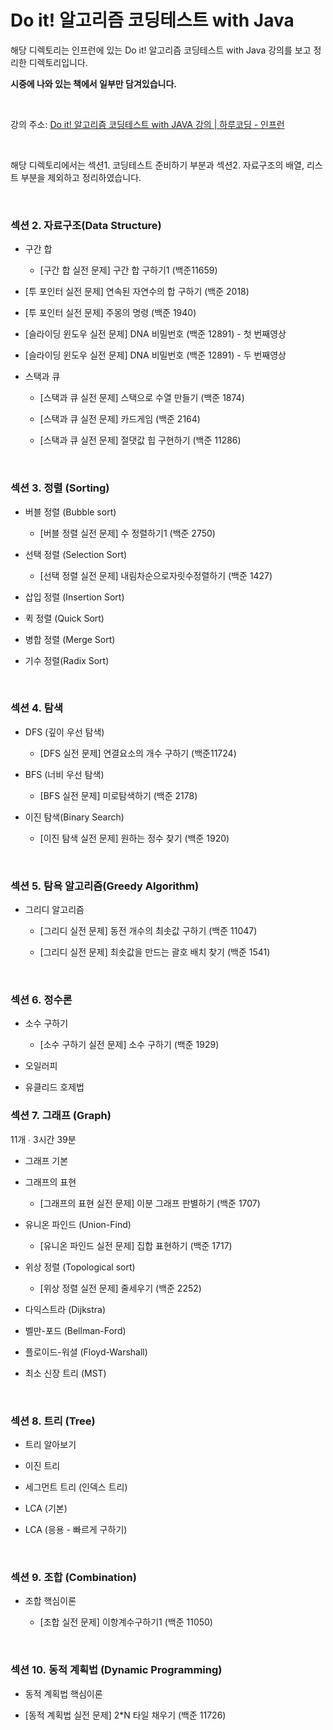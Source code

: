 # Do it! 알고리즘 코딩테스트 with Java

해당 디렉토리는 인프런에 있는 Do it! 알고리즘 코딩테스트 with Java 강의를 보고 정리한 디렉토리입니다. 

**시중에 나와 있는 책에서 일부만 담겨있습니다.**

<br>

강의 주소: [Do it! 알고리즘 코딩테스트 with JAVA 강의 | 하루코딩 - 인프런](https://www.inflearn.com/course/%EB%91%90%EC%9E%87-%EC%95%8C%EA%B3%A0%EB%A6%AC%EC%A6%98-%EC%BD%94%EB%94%A9%ED%85%8C%EC%8A%A4%ED%8A%B8-%EC%9E%90%EB%B0%94/dashboard)

<br>

해당 디렉토리에서는 섹션1. 코딩테스트 준비하기 부분과 섹션2. 자료구조의 배열, 리스트 부분을 제외하고 정리하였습니다.

<br>

### 섹션 2. 자료구조(Data Structure)

- 구간 합
  
  - [구간 합 실전 문제] 구간 합 구하기1 (백준11659)

- [투 포인터 실전 문제] 연속된 자연수의 합 구하기 (백준 2018)

- [투 포인터 실전 문제] 주몽의 명령 (백준 1940)

- [슬라이딩 윈도우 실전 문제] DNA 비밀번호 (백준 12891) - 첫 번째영상

- [슬라이딩 윈도우 실전 문제] DNA 비밀번호 (백준 12891) - 두 번째영상

- 스택과 큐
  
  - [스택과 큐 실전 문제] 스택으로 수열 만들기 (백준 1874)
  
  - [스택과 큐 실전 문제] 카드게임 (백준 2164)
  
  - [스택과 큐 실전 문제] 절댓값 힙 구현하기 (백준 11286)

<br>

### 섹션 3. 정렬 (Sorting)

- 버블 정렬 (Bubble sort)
  
  - [버블 정렬 실전 문제] 수 정렬하기1 (백준 2750)

- 선택 정렬 (Selection Sort)
  
  - [선택 정렬 실전 문제] 내림차순으로자릿수정렬하기 (백준 1427)

- 삽입 정렬 (Insertion Sort)

- 퀵 정렬 (Quick Sort)

- 병합 정렬 (Merge Sort)

- 기수 정렬(Radix Sort)

<br>

### 섹션 4. 탐색

- DFS (깊이 우선 탐색)
  
  - [DFS 실전 문제] 연결요소의 개수 구하기 (백준11724)

- BFS (너비 우선 탐색)
  
  - [BFS 실전 문제] 미로탐색하기 (백준 2178)

- 이진 탐색(Binary Search)
  
  - [이진 탐색 실전 문제] 원하는 정수 찾기 (백준 1920)

<br>

### 섹션 5. 탐욕 알고리즘(Greedy Algorithm)

- 그리디 알고리즘
  
  - [그리디 실전 문제] 동전 개수의 최솟값 구하기 (백준 11047)
  
  - [그리디 실전 문제] 최솟값을 만드는 괄호 배치 찾기 (백준 1541)

<br>

### 섹션 6. 정수론

- 소수 구하기
  
  - [소수 구하기 실전 문제] 소수 구하기 (백준 1929)

- 오일러피

- 유클리드 호제법

### 섹션 7. 그래프 (Graph)

11개 ∙ 3시간 39분

- 그래프 기본

- 그래프의 표현
  
  - [그래프의 표현 실전 문제] 이분 그래프 판별하기 (백준 1707)

- 유니온 파인드 (Union-Find)
  
  - [유니온 파인드 실전 문제] 집합 표현하기 (백준 1717)

- 위상 정렬 (Topological sort)
  
  - [위상 정렬 실전 문제] 줄세우기 (백준 2252)

- 다익스트라 (Dijkstra)

- 벨만-포드 (Bellman-Ford)

- 플로이드-워셜 (Floyd-Warshall)

- 최소 신장 트리 (MST)

<br>

### 섹션 8. 트리 (Tree)

- 트리 알아보기

- 이진 트리

- 세그먼트 트리 (인덱스 트리)

- LCA (기본)

- LCA (응용 - 빠르게 구하기)

<br>

### 섹션 9. 조합 (Combination)

- 조합 핵심이론
  
  - [조합 실전 문제] 이항계수구하기1 (백준 11050)

<br>

### 섹션 10. 동적 계획법 (Dynamic Programming)

- 동적 계획법 핵심이론

- [동적 계획법 실전 문제] 2*N 타일 채우기 (백준 11726)
